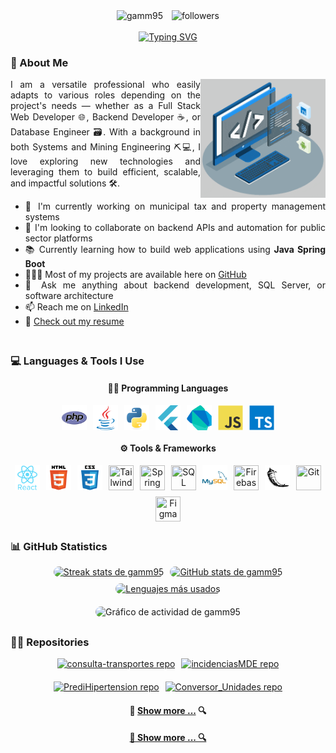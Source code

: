 <div style="text-align: center;">
  <!-- Contador de visitas -->
  <span style="display: inline-block;">
        <img src="https://komarev.com/ghpvc/?username=gamm95&label=Profile%20views&color=0e75b6&style=for-the-badge&logo=eye&logoColor=white" alt="gamm95" />
  </span>

  <!-- Botón de seguidores -->
  <span style="display: inline-block; margin-left: 10px;">
        <img  src="https://custom-icon-badges.demolab.com/github/followers/GAMM95?color=0e75b6&labelColor=555555&style=for-the-badge&logo=person-add&label=Follow&logoColor=white"  alt="followers"  title="Follow me on Github" />
   </span>
</div>
<br>
<!-- Titulo principal -->
<div align="center">
<a href="https://git.io/typing-svg"><img src="https://readme-typing-svg.demolab.com?font=Bitcount+Single&weight=400&size=25&duration=3000&pause=1000&color=61DAFB&center=true&vCenter=true&width=500&lines=Hello%2C+I'm+Jhonatan+Mantilla+!+%F0%9F%91%8B;System+%F0%9F%92%BB+and+Mining+%E2%9B%8F%EF%B8%8F+Engineer+;Software+Developer+%E2%98%95" alt="Typing SVG" /></a>
</div>
<!-- Contenido descripción -->
<div align="justify" style="overflow: hidden;">

  <!-- About Me section -->
<h3 align="left">🌟 About Me</h3>

<img 
  src="https://raw.githubusercontent.com/GAMM95/GAMM95/main/coding.gif" 
  alt="Coding GIF"
  align="right"
  width="200"
/>

<div style="padding-right: 20px;">
    <p>
      I am a versatile professional who easily adapts to various roles depending on the project's needs — whether as a Full Stack Web Developer 🌐, Backend Developer ☕, or Database Engineer 🗃️.  
      With a background in both Systems and Mining Engineering ⛏️💻, I love exploring new technologies and leveraging them to build efficient, scalable, and impactful solutions 🛠️.
    </p>
</div>

<ul>
  <li>🔭 I'm currently working on municipal tax and property management systems</li>
  <li>🤝 I'm looking to collaborate on backend APIs and automation for public sector platforms</li>
  <li>📚 Currently learning how to build web applications using <strong>Java Spring Boot</strong></li>
  <li>👨🏻‍💻 Most of my projects are available here on <a href="https://github.com/GAMM95?tab=repositories">GitHub</a></li>
  <li>💬 Ask me anything about backend development, SQL Server, or software architecture</li>
  <li>📫 Reach me on <a href="https://linkedin.com/in/jhonatan-mantilla-jmm190395/">LinkedIn</a></li>
  <li>📝 <a href="https://github.com/GAMM95/GAMM95/blob/main/CV_Jhonatan_Mantilla.pdf">Check out my resume</a></li>
</ul>

</div>

## 

<!-- Lenguajes de programacion y herramientas -->
### 💻 Languages & Tools I Use
<!-- Contenedor principal centrado -->
<div align="center">

  <!-- Programming Languages -->
  <div style="margin-bottom: 20px;">
    <h4>🧑‍💻 Programming Languages</h4>
    <div style="display: flex; justify-content: center; flex-wrap: wrap; gap: 10px;">
      <img src="https://raw.githubusercontent.com/devicons/devicon/master/icons/php/php-original.svg" width="40" height="40" title="PHP" />
      <img src="https://raw.githubusercontent.com/devicons/devicon/master/icons/java/java-original.svg" width="40" height="40" title="Java" />
      <img src="https://raw.githubusercontent.com/devicons/devicon/master/icons/python/python-original.svg" width="40" height="40" title="Python" />
      <img src="https://raw.githubusercontent.com/devicons/devicon/master/icons/flutter/flutter-original.svg" width="40" height="40" title="Flutter" />
      <img src="https://raw.githubusercontent.com/devicons/devicon/master/icons/dart/dart-original.svg" width="40" height="40" title="Dart" />
      <img src="https://raw.githubusercontent.com/devicons/devicon/master/icons/javascript/javascript-original.svg" width="40" height="40" title="JavaScript" />
      <img src="https://raw.githubusercontent.com/devicons/devicon/master/icons/typescript/typescript-original.svg" width="40" height="40" title="TypeScript" />
    </div>
  </div>

  <!-- Tools & Frameworks -->
  <div>
    <h4>⚙️ Tools & Frameworks</h4>
    <div style="display: flex; justify-content: center; flex-wrap: wrap; gap: 10px;">
      <img src="https://raw.githubusercontent.com/devicons/devicon/master/icons/react/react-original-wordmark.svg" width="40" height="40" title="React" />
      <img src="https://raw.githubusercontent.com/devicons/devicon/master/icons/html5/html5-original-wordmark.svg" width="40" height="40" title="HTML5" />
      <img src="https://raw.githubusercontent.com/devicons/devicon/master/icons/css3/css3-original-wordmark.svg" width="40" height="40" title="CSS3" />
      <img src="https://www.vectorlogo.zone/logos/tailwindcss/tailwindcss-icon.svg" width="40" height="40" title="Tailwind CSS" />
      <img src="https://www.vectorlogo.zone/logos/springio/springio-icon.svg" width="40" height="40" title="Spring Boot" />
      <img src="https://www.svgrepo.com/show/303229/microsoft-sql-server-logo.svg" width="40" height="40" title="SQL Server" />
      <img src="https://raw.githubusercontent.com/devicons/devicon/master/icons/mysql/mysql-original-wordmark.svg" width="40" height="40" title="MySQL" />
      <img src="https://www.vectorlogo.zone/logos/firebase/firebase-icon.svg" width="40" height="40" title="Firebase" />
      <img src="https://raw.githubusercontent.com/devicons/devicon/master/icons/flask/flask-original.svg" width="40" height="40" title="Flask" />
      <img src="https://www.vectorlogo.zone/logos/git-scm/git-scm-icon.svg" width="40" height="40" title="Git" />
      <img src="https://www.vectorlogo.zone/logos/figma/figma-icon.svg" width="40" height="40" title="Figma" />
    </div>
  </div>
</div>

##
<!-- Estadísticas de GitHub -->
### 📊 GitHub Statistics

<!-- Contenedor principal centrado -->
<div align="center">

  <!-- Streak y Stats con diseño responsivo -->
  <div style="display: flex; flex-wrap: wrap; justify-content: center; gap: 10px;">
    <!-- Streak Stats -->
    <a href="https://github.com/denvercoder1/github-readme-streak-stats" title="Streak Stats">
      <img src="https://streak-stats.demolab.com/?user=gamm95&theme=react&border=61dafb&hide_border=true&border_radius=10" 
           alt="Streak stats de gamm95" style="max-width: 100%; height: auto; border-radius: 10px;" />
    </a>
  <!-- Streak Stats -->
    <a href="https://github.com/anuraghazra/github-readme-stats" title="GitHub Stats">
          <img src="https://github-readme-stats.vercel.app/api?username=gamm95&show_icons=true&theme=react&border_color=61dafb&hide_border=true&border_radius=10" 
               alt="GitHub stats de gamm95" style="max-width: 100%; height: auto; border-radius: 10px;" />
    </a>
  </div>

  <!-- Lenguajes más usados -->
  <div style="margin-top: 10px;">
    <a href="https://github.com/anuraghazra/github-readme-stats" title="Top Languages">
      <img src="https://github-readme-stats.vercel.app/api/top-langs/?username=gamm95&hide=c%23,powershell,Mathematica,Ruby,Objective-C,Objective-C%2b%2b,Cuda&title_color=61dafb&text_color=ffffff&icon_color=61dafb&bg_color=20232a&langs_count=8&layout=compact&border_color=61dafb&hide_border=true&border_radius=10" 
           alt="Lenguajes más usados" style="max-width: 100%; height: auto; border-radius: 10px;" />
    </a>
  </div>

  <!-- Gráfico de actividad -->
  <div style="margin-top: 20px;">
    <img src="https://github-readme-activity-graph.vercel.app/graph?username=gamm95&theme=react-dark&bg_color=20232a&hide_border=true" 
         alt="Gráfico de actividad de gamm95" style="max-width: 100%; height: auto; border-radius: 10px;" />
  </div>
</div>

## 

### 👨‍💻 Repositories

<!-- Fila 1 Responsive y centrada -->
<div align="center" style="display: flex; flex-wrap: wrap; justify-content: center; gap: 10px; margin-bottom: 20px;">
  <a href="https://github.com/GAMM95/consulta-transportes" title="consulta-transportes">
    <img height="115"
         src="https://github-readme-stats.vercel.app/api/pin/?username=GAMM95&repo=consulta-transportes&theme=react&border_color=61dafb&border_radius=10" 
         alt="consulta-transportes repo" />
  </a>

  <a href="https://github.com/GAMM95/incidenciasMDE" title="incidenciasMDE">
    <img height="115"
         src="https://github-readme-stats.vercel.app/api/pin/?username=GAMM95&repo=incidenciasMDE&theme=react&border_color=61dafb&border_radius=10" 
         alt="incidenciasMDE repo" />
  </a>
</div>

<!-- Fila 2 Responsive y centrada -->
<div align="center" style="display: flex; flex-wrap: wrap; justify-content: center; gap: 10px;">
  <a href="https://github.com/GAMM95/PrediHipertension" title="PrediHipertension">
    <img height="115" 
         src="https://github-readme-stats.vercel.app/api/pin/?username=GAMM95&repo=PrediHipertension&theme=react&border_color=61dafb&border_radius=10" 
         alt="PrediHipertension repo" />
  </a>

  <a href="https://github.com/GAMM95/Conversor_Unidades" title="Conversor_Unidades">
    <img height="115" 
         src="https://github-readme-stats.vercel.app/api/pin/?username=GAMM95&repo=Conversor_Unidades&theme=react&border_color=61dafb&border_radius=10" 
         alt="Conversor_Unidades repo" />
  </a>
</div>

<div align="center">
  <h4>
     🔎 <a href="https://github.com/gamm95?tab=repositories" title="Show more repositories"><strong>Show more ...</strong></a> 🔍
  </h4>
</div>



<!-- Enlace centrado al final -->
<div align="center">
  <h4>
        <a href="https://github.com/gamm95?tab=repositories" title="Show more repositories">🔎 Show more ... 🔍</a>
  </h4>
</div>


<!--*https://rahuldkjain.github.io/gh-profile-readme-generator/-->
<!--https://readme-typing-svg.demolab.com/demo/-->
<!--https://markdownlivepreview.com/-->

